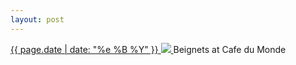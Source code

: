 ```yaml
---
layout: post
---
```


<p>
  <a href="/58">
    <time>{{ page.date | date: "%e %B %Y" }}</time>
    <img src="https://s3.amazonaws.com/life.aaronjgreenberg.com/58.jpg">
  </a>
  Beignets at Cafe du Monde
</p>
